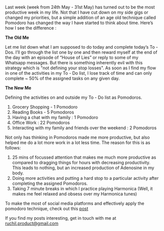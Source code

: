 Last week (week from 24th May - 31st May) has turned out to be the most productive week in my life. Not that I have cut down on my side gigs or changed my priorities, but a simple addition of an age old technique called Pomodoro has changed the way I have started to think about time. Here’s how I see the difference : 

**The Old Me**

Let me list down what I am supposed to do today and complete today’s To - Dos. I’ll go through the list one by one and then reward myself at the end of the day with an episode of “House of Lies” or reply to some of my Whatsapp messages. But there is something inherently evil with this strategy which is "not defining your stop losses". As soon as I find my flow in one of  the activities in  my To - Do list, I lose track of time and can only complete ~ 50% of the assigned tasks on any given day. 

**The New Me**

Defining the activities on and outside my To - Do list as Pomodoros. 

1. Grocery Shopping - 1 Pomodoro 
2. Reading Books - 5 Pomodoros 
3. Having a chat with my family : 1 Pomodoro 
4. Office Work : 22 Pomodoros
5. Interacting with my family and friends over the weekend : 2 Pomodoros 

Not only has thinking in Pomodoros made me more productive, but also helped me do a lot more work in a lot less time. The reason for this is as follows: 

1. 25 mins of focussed attention that makes me much more productive as compared to dragging things for 
    hours with decreasing productivity. This leads to nothing, but an increased production of Adenosine in my body. 
2. Doing more activities and putting a hard stop to a particular activity after completing the assigned 
   Pomodoros.
3. Taking 7 minute breaks in which I practice playing Harmonica (Well, it makes me feel relaxed and
   obsess over my Harmonica tunes) 

To make the most of social media platforms and effectively apply the pomodoro technique, check out this [post][jekyll-firstpost]

If you find my posts interesting, get in touch with me at ruchil.product@gmail.com

[jekyll-firstpost]: https://23ruchil.github.io/Blog/2020/05/19/Differentiating-Yourself-Through-Social-Media.html
